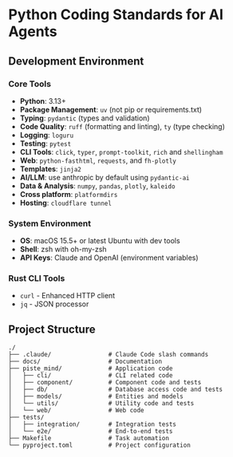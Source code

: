 # Python Coding Standards for AI Agents

## Development Environment

### Core Tools

- **Python**: 3.13+
- **Package Management**: `uv` (not pip or requirements.txt)
- **Typing**: `pydantic` (types and validation)
- **Code Quality**: `ruff` (formatting and linting), `ty` (type checking)
- **Logging**: `loguru`
- **Testing**: `pytest`
- **CLI Tools**: `click`, `typer`, `prompt-toolkit`, `rich` and `shellingham`
- **Web**: `python-fasthtml`, `requests`, and `fh-plotly`
- **Templates**: `jinja2`
- **AI/LLM**: use anthropic by default using `pydantic-ai`
- **Data & Analysis**: `numpy`, `pandas`, `plotly`, `kaleido`
- **Cross platform**: `platformdirs`
- **Hosting**: `cloudflare tunnel`

### System Environment

- **OS**: macOS 15.5+ or latest Ubuntu with dev tools
- **Shell**: zsh with oh-my-zsh
- **API Keys**: Claude and OpenAI (environment variables)

### Rust CLI Tools

- `curl` - Enhanced HTTP client
- `jq` - JSON processor

## Project Structure

```
./
├── .claude/                # Claude Code slash commands
├── docs/                   # Documentation
├── piste_mind/             # Application code
│   ├── cli/                # CLI related code
│   ├── component/          # Component code and tests
│   ├── db/                 # Database access code and tests
│   ├── models/             # Entities and models
│   └── utils/              # Utility code and tests
│   └── web/                # Web code
├── tests/
│   ├── integration/        # Integration tests
│   └── e2e/                # End-to-end tests
├── Makefile                # Task automation
└── pyproject.toml          # Project configuration
```
